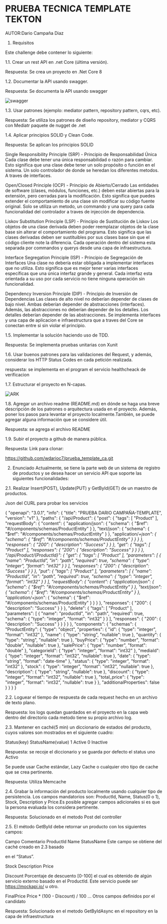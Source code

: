 # PRUEBA TECNICA TEMPLATE TEKTON

AUTOR:Dario Campaña Diaz

1. Requisitos

Este challenge debe contener lo siguiente:

1.1. Crear un rest API en .net Core (última versión).

Respuesta: Se crea un proyecto en .Net Core 8

1.2. Documentar la API usando swagger.

Respuesta: Se documenta la API usando swagger

![swagger](https://i.postimg.cc/MG4kSkbX/Captura-de-pantalla-2024-08-31-165753.png)

1.3. Usar patrones (ejemplo: mediator pattern, repository pattern, cqrs, etc).

Respuesta: Se utiliza los patrones de diseño repository, mediator y CQRS con Mediatr paquete de nugget de .net

1.4. Aplicar principios SOLID y Clean Code.

Respuesta: Se aplican los principios SOLID 

Single Responsibility Principle (SRP) - Principio de Responsabilidad Única
Cada clase debe tener una única responsabilidad o razón para cambiar. Esto significa que una clase debe tener un solo propósito o función en el sistema. Un solo controlador de donde se heredan los diferentes metodos. A traves de interfaces.

Open/Closed Principle (OCP) - Principio de Abierto/Cerrado
Las entidades de software (clases, módulos, funciones, etc.) deben estar abiertas para la extensión, pero cerradas para la modificación. Esto significa que puedes extender el comportamiento de una clase sin modificar su código fuente original. Solo se utiliza un metodo, un commando y una query para cada funcionalidad del controlador a traves de injección de dependencia.

Liskov Substitution Principle (LSP) - Principio de Sustitución de Liskov
Los objetos de una clase derivada deben poder reemplazar objetos de la clase base sin alterar el comportamiento del programa. Esto significa que las clases derivadas deben ser sustituibles por sus clases base sin que el código cliente note la diferencia. Cada operación dentro del sistema esta separada por commandos y querys desde una capa de infraestructura.

Interface Segregation Principle (ISP) - Principio de Segregación de Interfaces
Una clase no debería estar obligada a implementar interfaces que no utiliza. Esto significa que es mejor tener varias interfaces específicas que una única interfaz grande y general. Cada interfaz esta orientada a su uso por cada servicio no tiene ninguna operación sin funcionalidad.

Dependency Inversion Principle (DIP) - Principio de Inversión de Dependencias
Las clases de alto nivel no deberían depender de clases de bajo nivel. Ambas deberían depender de abstracciones (interfaces). Además, las abstracciones no deberían depender de los detalles. Los detalles deberían depender de las abstracciones. Se implementa interfaces y una capa de aplicacion e infraestructura que a traves del Core se conectan entre si sin violar el principio.

1.5. Implementar la solución haciendo uso de TDD.

Respuesta: Se implementa pruebas unitarias con Xunit

1.6. Usar buenos patrones para las validaciones del Request, y además,
considerar los HTTP Status Codes en cada petición realizada.

respuesta: se implementa en el program el servicio healthcheack de verificacion

1.7. Estructurar el proyecto en N-capas.

![ARK](https://i.postimg.cc/rsMf6gbK/Captura-de-pantalla-2024-08-31-171232.png)

1.8. Agregar un archivo readme (README.md) en dónde se haga una breve
descripción de los patrones o arquitectura usada en el proyecto. Además,
poner los pasos para levantar el proyecto localmente.También, se puede
agregar alguna información que se considere útil.

Respuesta: se agrega el archivo README

1.9. Subir el proyecto a github de manera pública.

Respuesta: Link para clonar:

https://github.com/wdarioc7/prueba_template_ca.git

2. Enunciado
Actualmente, se tiene la parte web de un sistema de registro de productos y se
desea hacer un servicio API que soporte las siguientes funcionalidades:

2.1. Realizar Insert(POST), Update(PUT) y GetById(GET) de un maestro de
productos.

Json del CURL para probar los servicios

{
    "openapi": "3.0.1",
    "info": {
        "title": "PRUEBA DARIO CAMPAÑA-TEMPLATE",
        "version": "v1"
    },
    "paths": {
        "/api/Product": {
            "post": {
                "tags": [
                    "Product"
                ],
                "requestBody": {
                    "content": {
                        "application/json": {
                            "schema": {
                                "$ref": "#/components/schemas/ProductEntity"
                            }
                        },
                        "text/json": {
                            "schema": {
                                "$ref": "#/components/schemas/ProductEntity"
                            }
                        },
                        "application/*+json": {
                            "schema": {
                                "$ref": "#/components/schemas/ProductEntity"
                            }
                        }
                    }
                },
                "responses": {
                    "200": {
                        "description": "Success"
                    }
                }
            },
            "get": {
                "tags": [
                    "Product"
                ],
                "responses": {
                    "200": {
                        "description": "Success"
                    }
                }
            }
        },
        "/api/Product/{ProductId}": {
            "get": {
                "tags": [
                    "Product"
                ],
                "parameters": [
                    {
                        "name": "ProductId",
                        "in": "path",
                        "required": true,
                        "schema": {
                            "type": "integer",
                            "format": "int32"
                        }
                    }
                ],
                "responses": {
                    "200": {
                        "description": "Success"
                    }
                }
            },
            "put": {
                "tags": [
                    "Product"
                ],
                "parameters": [
                    {
                        "name": "ProductId",
                        "in": "path",
                        "required": true,
                        "schema": {
                            "type": "integer",
                            "format": "int32"
                        }
                    }
                ],
                "requestBody": {
                    "content": {
                        "application/json": {
                            "schema": {
                                "$ref": "#/components/schemas/ProductEntity"
                            }
                        },
                        "text/json": {
                            "schema": {
                                "$ref": "#/components/schemas/ProductEntity"
                            }
                        },
                        "application/*+json": {
                            "schema": {
                                "$ref": "#/components/schemas/ProductEntity"
                            }
                        }
                    }
                },
                "responses": {
                    "200": {
                        "description": "Success"
                    }
                }
            },
            "delete": {
                "tags": [
                    "Product"
                ],
                "parameters": [
                    {
                        "name": "productId",
                        "in": "path",
                        "required": true,
                        "schema": {
                            "type": "integer",
                            "format": "int32"
                        }
                    }
                ],
                "responses": {
                    "200": {
                        "description": "Success"
                    }
                }
            }
        }
    },
    "components": {
        "schemas": {
            "ProductEntity": {
                "type": "object",
                "properties": {
                    "id": {
                        "type": "integer",
                        "format": "int32"
                    },
                    "name": {
                        "type": "string",
                        "nullable": true
                    },
                    "quantity": {
                        "type": "string",
                        "nullable": true
                    },
                    "buyPrice": {
                        "type": "number",
                        "format": "double",
                        "nullable": true
                    },
                    "salePrice": {
                        "type": "number",
                        "format": "double"
                    },
                    "categorieId": {
                        "type": "integer",
                        "format": "int32"
                    },
                    "mediaId": {
                        "type": "integer",
                        "format": "int32",
                        "nullable": true
                    },
                    "date": {
                        "type": "string",
                        "format": "date-time"
                    },
                    "status": {
                        "type": "integer",
                        "format": "int32"
                    },
                    "stock": {
                        "type": "integer",
                        "format": "int32",
                        "nullable": true
                    },
                    "description": {
                        "type": "string",
                        "nullable": true
                    },
                    "discount": {
                        "type": "integer",
                        "format": "int32",
                        "nullable": true
                    },
                    "total_price": {
                        "type": "integer",
                        "format": "int32",
                        "nullable": true
                    }
                },
                "additionalProperties": false
            }
        }
    }
}

2.2. Loguear el tiempo de respuesta de cada request hecho en un archivo de
texto plano.

Respuesta: los logs quedan guardados en el proyecto en la capa web dentro del directorio cada metodo tiene su propio archivo log.

2.3. Mantener en caché(5 min) un diccionario de estados del producto, cuyos
valores son mostrados en el siguiente cuadro:

Status(key) StatusName(value)
1 Active
0 Inactive

Respuesta: se recoje el diccionario y se guarda por defecto el status uno Activo

Se puede usar Cache estándar, Lazy Cache o cualquier otro tipo de cache
que se crea pertinente.

Respuesta: Utiliza Memcache

2.4. Grabar la información del producto localmente usando cualquier tipo de
persistencia. Los campos mandatorios son: ProductId, Name, Status(0 o 1),
Stock, Description y Price.Es posible agregar campos adicionales si es que
la persona evaluada los considera pertinente.

Respuesta: Solucionado en el metodo Post del controller

2.5. El método GetById debe retornar un producto con los siguientes campos:

Campo Comentario
ProductId
Name
StatusName Este campo se obtiene del caché creado en 2.3 basado

en el “Status”.

Stock
Description
Price

Discount Porcentaje de descuento [0-100] el cual es obtenido de
algún servicio externo basado en el ProductId. Este
servicio puede ser https://mockapi.io/ u otro.

FinalPrice Price * (100 - Discount) / 100
... Otros campos definidos por el candidato

Respuesta: Solucionado en el metodo GetByIdAsync en el repository en la capa de infraestructura
